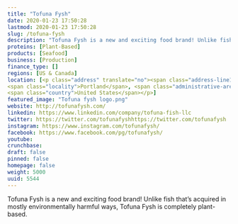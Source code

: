 ```yaml
---
title: "Tofuna Fysh"
date: 2020-01-23 17:50:28
lastmod: 2020-01-23 17:50:28
slug: /tofuna-fysh
description: "Tofuna Fysh is a new and exciting food brand! Unlike fish that’s acquired in mostly environmentally harmful ways, Tofuna Fysh is completely plant-based."
proteins: [Plant-Based]
products: [Seafood]
business: [Production]
finance_type: []
regions: [US & Canada]
location: [<p class="address" translate="no"><span class="address-line1">Southeast Lafayette Street 2131</span><br>
<span class="locality">Portland</span>, <span class="administrative-area">Oregon</span> <span class="postal-code">97202</span><br>
<span class="country">United States</span></p>]
featured_image: "Tofuna fysh logo.png"
website: http://tofunafysh.com/
linkedin: https://www.linkedin.com/company/tofuna-fish-llc
twitter: https://twitter.com/tofunafyshhttps://twitter.com/tofunafysh
instagram: https://www.instagram.com/tofunafysh/
facebook: https://www.facebook.com/pg/tofunafysh/
youtube: 
crunchbase: 
draft: false
pinned: false
homepage: false
weight: 5000
uuid: 5544
---
```

Tofuna Fysh is a new and exciting food brand! Unlike fish that’s acquired in mostly environmentally harmful ways, Tofuna Fysh is completely plant-based.
